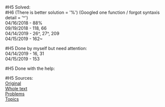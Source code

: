 #H5 Solved:  
#H6 (There is better solution = '%') (Googled one function / forgot syntaxis detail = '^') 
</br>
04/16/2018 - 88%  </br>
09/19/2018 - 118, 66  </br>
04/14/2019 - 26^, 27^, 209  </br>
04/15/2019 - 162~ </br>

#H5 Done by myself but need attention:
</br>
04/14/2019 - 16, 31 </br>
04/15/2019 - 153  </br>

#H5 Done with the help:
</br>

#H5 Sources:
</br>
[Original](https://github.com/Semaserg/LeetCodeProblems/blob/master/statistics)
</br>
[Whole text](https://tproger.ru/articles/work-in-google/)
</br>
[Problems](https://leetcode.com/problemset/all/)
</br>
[Topics](https://www.interviewbit.com/courses/programming/)
